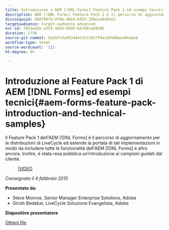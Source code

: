 ```yaml
---
title: Introduzione a AEM [!DNL Forms] Feature Pack 1 ed esempi tecnici
description: AEM [!DNL Forms] Feature Pack 1 è il percorso di aggiornamento per le distribuzioni di LiveCycle ed estende la portata di tali implementazioni in modo da includere tutte le funzionalità dell'AEM [!DNL Forms] e altro ancora. Inoltre, è stata resa pubblica un’introduzione ai campioni guidati dal cliente.
discoiquuid: db0f097d-9796-466d-b923-35be1e6483e1
targetaudience: target-audience advanced
exl-id: f651ed2b-a329-49d3-9595-64768cab9205
duration: 2730
source-git-commit: 9a297cda953d4414131657f9ac84580aea0eabeb
workflow-type: tm+mt
source-wordcount: '111'
ht-degree: 0%

---
```


# Introduzione al Feature Pack 1 di AEM [!DNL Forms] ed esempi tecnici{#aem-forms-feature-pack-introduction-and-technical-samples}

Il Feature Pack 1 dell&#39;AEM [!DNL Forms] è il percorso di aggiornamento per le distribuzioni di LiveCycle ed estende la portata di tali implementazioni in modo da includere tutte le funzionalità dell&#39;AEM [!DNL Forms] e altro ancora. Inoltre, è stata resa pubblica un’introduzione ai campioni guidati dal cliente.

>[!VIDEO](https://video.tv.adobe.com/v/19380/?quality=9)

*Consegnato il 4 febbraio 2015*

**Presentato da:**

* Steve Monroe, Senior Manager Enterprise Solutions, Adobe
* Girish Bedekar, LiveCycle Soluzione Evangelista, Adobe

**Diapositive presentatore**

[Ottieni file](assets/aem-forms-fp1-2015-0204.pdf)
<!--
[Get back to the Overview](https://helpx.adobe.com/experience-manager/kt/eseminars/gems/aem-index.html)
-->

